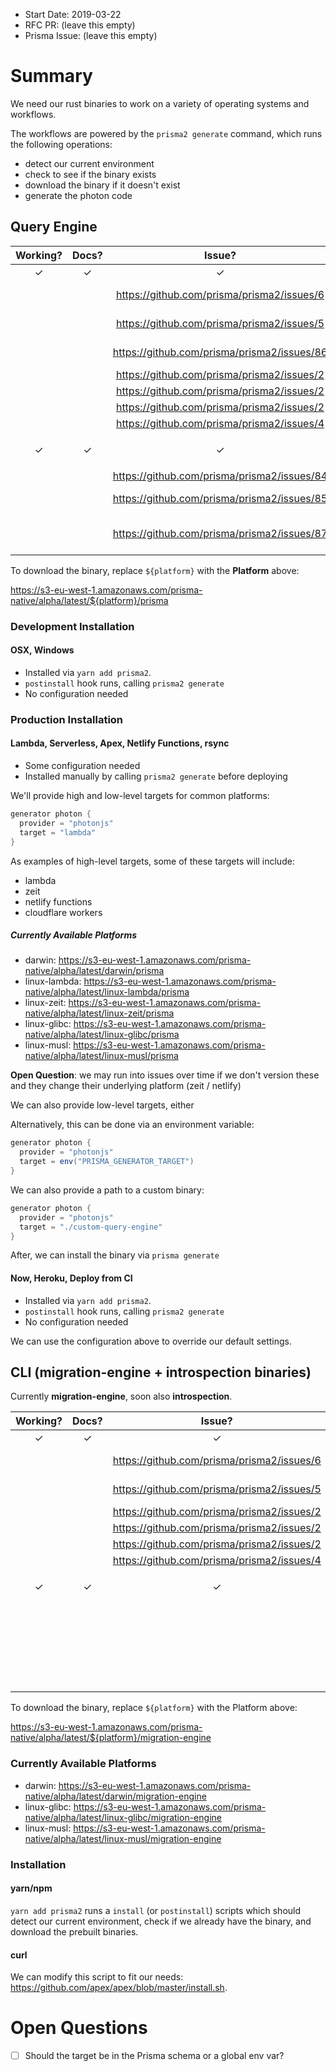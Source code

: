 - Start Date: 2019-03-22
- RFC PR: (leave this empty)
- Prisma Issue: (leave this empty)

# Summary

We need our rust binaries to work on a variety of operating systems and workflows.

The workflows are powered by the `prisma2 generate` command, which runs the following operations:

- detect our current environment
- check to see if the binary exists
- download the binary if it doesn't exist
- generate the photon code

<!-- toc -->

## Query Engine

| **Working?** | **Docs?** |                 **Issue?**                  |       **Target**       | **Platform** |          **Notes**           |
| :----------: | :-------: | :-----------------------------------------: | :--------------------: | :----------: | :--------------------------: |
|      ✓       |     ✓     |                      ✓                      |          Mac           |    darwin    |                              |
|              |           | https://github.com/prisma/prisma2/issues/6  |         Lambda         | linux-lambda |                              |
|              |           | https://github.com/prisma/prisma2/issues/5  |        Zeit Now        |  linux-zeit  |                              |
|              |           | https://github.com/prisma/prisma2/issues/86 |   Netlify Functions    |              |                              |
|              |           | https://github.com/prisma/prisma2/issues/2  |         Ubuntu         |              |                              |
|              |           | https://github.com/prisma/prisma2/issues/2  |         Centos         |              |                              |
|              |           | https://github.com/prisma/prisma2/issues/2  |         Alpine         |              |                              |
|              |           | https://github.com/prisma/prisma2/issues/4  |        Windows         |              |                              |
|      ✓       |     ✓     |                      ✓                      |      Code Sandbox      | linux-glibc  | Uses: `node:10.16.0-stretch` |
|              |           | https://github.com/prisma/prisma2/issues/84 |         Heroku         |              |                              |
|              |           | https://github.com/prisma/prisma2/issues/85 |   Cloudflare Workers   |              |                              |
|              |           | https://github.com/prisma/prisma2/issues/87 | Google Cloud Functions |              |                              |

To download the binary, replace `${platform}` with the **Platform** above:

https://s3-eu-west-1.amazonaws.com/prisma-native/alpha/latest/${platform}/prisma

### Development Installation

#### OSX, Windows

- Installed via `yarn add prisma2`.
- `postinstall` hook runs, calling `prisma2 generate`
- No configuration needed

### Production Installation

#### Lambda, Serverless, Apex, Netlify Functions, rsync

- Some configuration needed
- Installed manually by calling `prisma2 generate` before deploying

We'll provide high and low-level targets for common platforms:

```groovy
generator photon {
  provider = "photonjs"
  target = "lambda"
}
```

As examples of high-level targets, some of these targets will include:

- lambda
- zeit
- netlify functions
- cloudflare workers

##### Currently Available Platforms

- darwin: https://s3-eu-west-1.amazonaws.com/prisma-native/alpha/latest/darwin/prisma
- linux-lambda: https://s3-eu-west-1.amazonaws.com/prisma-native/alpha/latest/linux-lambda/prisma
- linux-zeit: https://s3-eu-west-1.amazonaws.com/prisma-native/alpha/latest/linux-zeit/prisma
- linux-glibc: https://s3-eu-west-1.amazonaws.com/prisma-native/alpha/latest/linux-glibc/prisma
- linux-musl: https://s3-eu-west-1.amazonaws.com/prisma-native/alpha/latest/linux-musl/prisma

**Open Question**: we may run into issues over time if we don't version these and they change their underlying platform (zeit / netlify)

We can also provide low-level targets, either

Alternatively, this can be done via an environment variable:

```groovy
generator photon {
  provider = "photonjs"
  target = env("PRISMA_GENERATOR_TARGET")
}
```

We can also provide a path to a custom binary:

```groovy
generator photon {
  provider = "photonjs"
  target = "./custom-query-engine"
}
```

After, we can install the binary via `prisma generate`

#### Now, Heroku, Deploy from CI

- Installed via `yarn add prisma2`.
- `postinstall` hook runs, calling `prisma2 generate`
- No configuration needed

We can use the configuration above to override our default settings.

## CLI (migration-engine + introspection binaries)

Currently **migration-engine**, soon also **introspection**.

| **Working?** | **Docs?** |                 **Issue?**                 |       **Target**       | **Platform** |          **Notes**           |
| :----------: | :-------: | :----------------------------------------: | :--------------------: | :----------: | :--------------------------: |
|      ✓       |     ✓     |                     ✓                      |          Mac           |     mac      |                              |
|              |           | https://github.com/prisma/prisma2/issues/6 |         Lambda         | linux-lambda |                              |
|              |           | https://github.com/prisma/prisma2/issues/5 |        Zeit Now        |  linux-zeit  |                              |
|              |           | https://github.com/prisma/prisma2/issues/2 |         Ubuntu         |              |                              |
|              |           | https://github.com/prisma/prisma2/issues/2 |         Centos         |              |                              |
|              |           | https://github.com/prisma/prisma2/issues/2 |         Alpine         |              |                              |
|              |           | https://github.com/prisma/prisma2/issues/4 |        Windows         |              |                              |
|      ✓       |     ✓     |                     ✓                      |      Code Sandbox      | linux-glibc  | Uses: `node:10.16.0-stretch` |
|              |           |                                            |         Heroku         |              |                              |
|              |           |                                            |      Netlify Fns       |              |                              |
|              |           |                                            | Google Cloud Functions |              |                              |

To download the binary, replace `${platform}` with the Platform above:

https://s3-eu-west-1.amazonaws.com/prisma-native/alpha/latest/${platform}/migration-engine

### Currently Available Platforms

- darwin: https://s3-eu-west-1.amazonaws.com/prisma-native/alpha/latest/darwin/migration-engine
- linux-glibc: https://s3-eu-west-1.amazonaws.com/prisma-native/alpha/latest/linux-glibc/migration-engine
- linux-musl: https://s3-eu-west-1.amazonaws.com/prisma-native/alpha/latest/linux-musl/migration-engine

### Installation

#### yarn/npm

`yarn add prisma2` runs a `install` (or `postinstall`) scripts which should detect our current environment, check if we already have the binary, and download
the prebuilt binaries.

#### curl

We can modify this script to fit our needs: https://github.com/apex/apex/blob/master/install.sh.

# Open Questions

- [ ] Should the target be in the Prisma schema or a global env var?
